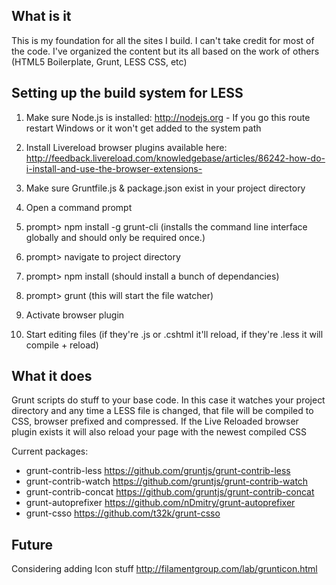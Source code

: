 What is it
-----------------------------------------

This is my foundation for all the sites I build. I can't take credit for most of the code. I've organized the content but its all based on the work of others (HTML5 Boilerplate, Grunt, LESS CSS, etc)


Setting up the build system for LESS
-----------------------------------------

1. Make sure Node.js is installed: http://nodejs.org - If you go this route restart Windows or it won't get added to the system path

2. Install Livereload browser plugins available here: http://feedback.livereload.com/knowledgebase/articles/86242-how-do-i-install-and-use-the-browser-extensions-

3. Make sure Gruntfile.js & package.json exist in your project directory
4. Open a command prompt
5. prompt> npm install -g grunt-cli 
    (installs the command line interface globally and should only be required once.)
6. prompt> navigate to project directory 
7. prompt> npm install  (should install a bunch of dependancies)
8. prompt> grunt (this will start the file watcher)
9. Activate browser plugin
10. Start editing files (if they're .js or .cshtml it'll reload, if they're .less it will compile + reload) 


What it does
-----------------------------------------

Grunt scripts do stuff to your base code. In this case it watches your project
directory and any time a LESS file is changed, that file will be compiled to CSS,
browser prefixed and compressed. If the Live Reloaded browser plugin exists it will
also reload your page with the newest compiled CSS

Current packages:
* grunt-contrib-less    https://github.com/gruntjs/grunt-contrib-less
* grunt-contrib-watch    https://github.com/gruntjs/grunt-contrib-watch
* grunt-contrib-concat    https://github.com/gruntjs/grunt-contrib-concat
* grunt-autoprefixer    https://github.com/nDmitry/grunt-autoprefixer
* grunt-csso     https://github.com/t32k/grunt-csso


Future
-----------------------------------------
Considering adding Icon stuff
http://filamentgroup.com/lab/grunticon.html